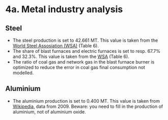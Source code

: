 # 4a. Metal industry analysis


## Steel

- The steel production is set to 42.661 MT. This value is taken from the [World Steel Assosiation (WSA)](http://refman.et-model.com/publications/1878) (Table 6).
- The share of blast furnaces and electric furnaces is set to resp. 67.7% and 32.3%. This value is taken from the [WSA](http://refman.et-model.com/publications/1878) (Table 6).
- The ratio of coal gas and network gas in the blast furnace burner is optimized to reduce the error in coal gas final consumption not modelled.


## Aluminium

- The aluminium production is set to 0.400 MT. This value is taken from [Wikipedia](http://en.wikipedia.org/wiki/List_of_countries_by_aluminium_production), data from 2009. Beware: you need to fill in the production of aluminium, not of aluminium oxide.
